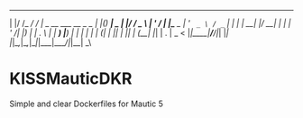  _  _____ ____ ____                        _   _      ____  _  ______  
| |/ /_ _/ ___/ ___| _ __ ___   __ _ _   _| |_(_) ___|  _ \| |/ /  _ \ 
| ' / | |\___ \___ \| '_ ` _ \ / _` | | | | __| |/ __| | | | ' /| |_) |
| . \ | | ___) |__) | | | | | | (_| | |_| | |_| | (__| |_| | . \|  _ < 
|_|\_\___|____/____/|_| |_| |_|\__,_|\__,_|\__|_|\___|____/|_|\_\_| \_\
                                                                       
# KISSMauticDKR
Simple and clear Dockerfiles for Mautic 5
